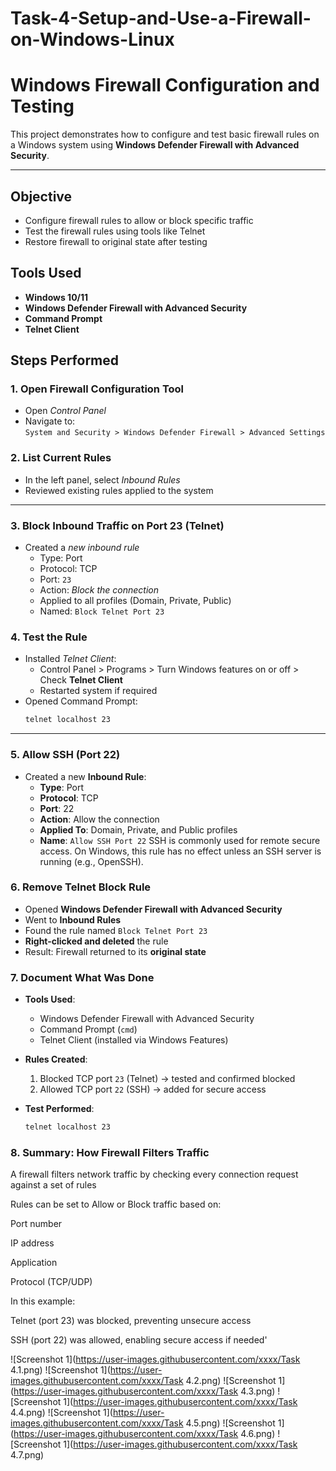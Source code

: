 # Task-4-Setup-and-Use-a-Firewall-on-Windows-Linux
# Windows Firewall Configuration and Testing

This project demonstrates how to configure and test basic firewall rules on a Windows system using **Windows Defender Firewall with Advanced Security**.

---

## Objective

- Configure firewall rules to allow or block specific traffic
- Test the firewall rules using tools like Telnet
- Restore firewall to original state after testing


## Tools Used

- **Windows 10/11**
- **Windows Defender Firewall with Advanced Security**
- **Command Prompt**
- **Telnet Client** 

## Steps Performed

### 1. Open Firewall Configuration Tool
- Open *Control Panel*
- Navigate to:  
  `System and Security > Windows Defender Firewall > Advanced Settings`

### 2. List Current Rules
- In the left panel, select *Inbound Rules*
- Reviewed existing rules applied to the system

---

### 3. Block Inbound Traffic on Port 23 (Telnet)
- Created a *new inbound rule*
  - Type: Port
  - Protocol: TCP
  - Port: `23`
  - Action: *Block the connection*
  - Applied to all profiles (Domain, Private, Public)
  - Named: `Block Telnet Port 23`

### 4. Test the Rule
- Installed *Telnet Client*:
  - Control Panel > Programs > Turn Windows features on or off > Check **Telnet Client**
  - Restarted system if required
- Opened Command Prompt:
  ```bash
  telnet localhost 23

---

### 5. Allow SSH (Port 22)

- Created a new **Inbound Rule**:
  - **Type**: Port
  - **Protocol**: TCP
  - **Port**: 22
  - **Action**: Allow the connection
  - **Applied To**: Domain, Private, and Public profiles
  - **Name**: `Allow SSH Port 22`
 SSH is commonly used for remote secure access. On Windows, this rule has no effect unless an SSH server is running (e.g., OpenSSH).

### 6. Remove Telnet Block Rule

- Opened **Windows Defender Firewall with Advanced Security**
- Went to **Inbound Rules**
- Found the rule named `Block Telnet Port 23`
- **Right-clicked and deleted** the rule
- Result: Firewall returned to its **original state**

### 7.  Document What Was Done

- **Tools Used**:
  - Windows Defender Firewall with Advanced Security
  - Command Prompt (`cmd`)
  - Telnet Client (installed via Windows Features)

- **Rules Created**:
  1. Blocked TCP port `23` (Telnet) → tested and confirmed blocked
  2. Allowed TCP port `22` (SSH) → added for secure access

- **Test Performed**:
  ```bash
  telnet localhost 23
  

### 8.  Summary: How Firewall Filters Traffic
A firewall filters network traffic by checking every connection request against a set of rules

Rules can be set to Allow or Block traffic based on:

Port number

IP address

Application

Protocol (TCP/UDP)

In this example:

Telnet (port 23) was blocked, preventing unsecure access

SSH (port 22) was allowed, enabling secure access if needed'


![Screenshot 1](https://user-images.githubusercontent.com/xxxx/Task 4.1.png)
![Screenshot 1](https://user-images.githubusercontent.com/xxxx/Task 4.2.png)
![Screenshot 1](https://user-images.githubusercontent.com/xxxx/Task 4.3.png)
![Screenshot 1](https://user-images.githubusercontent.com/xxxx/Task 4.4.png)
![Screenshot 1](https://user-images.githubusercontent.com/xxxx/Task 4.5.png)
![Screenshot 1](https://user-images.githubusercontent.com/xxxx/Task 4.6.png)
![Screenshot 1](https://user-images.githubusercontent.com/xxxx/Task 4.7.png)








  

